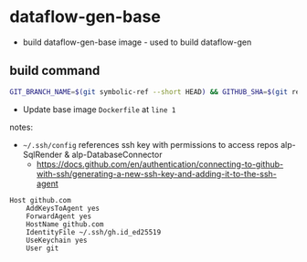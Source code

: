 # dataflow-gen-base

- build dataflow-gen-base image - used to build dataflow-gen

## build command

```bash
GIT_BRANCH_NAME=$(git symbolic-ref --short HEAD) && GITHUB_SHA=$(git rev-parse HEAD) && docker buildx build --build-arg GIT_COMMIT_ARG=${GITHUB_SHA} --ssh default --build-arg GITHUB_PAT=$GITHUB_PAT_NOSCOPE --file ./dataflow-gen-base/Dockerfile --platform linux/amd64 --tag ghcr.io/data2evidence/alp-dataflow-gen-base:${GIT_BRANCH_NAME} .
```

- Update base image `Dockerfile` at `line 1`

notes:

- `~/.ssh/config` references ssh key with permissions to access repos alp-SqlRender & alp-DatabaseConnector
  - https://docs.github.com/en/authentication/connecting-to-github-with-ssh/generating-a-new-ssh-key-and-adding-it-to-the-ssh-agent

```
Host github.com
	AddKeysToAgent yes
	ForwardAgent yes
	HostName github.com
	IdentityFile ~/.ssh/gh.id_ed25519
	UseKeychain yes
	User git
```
